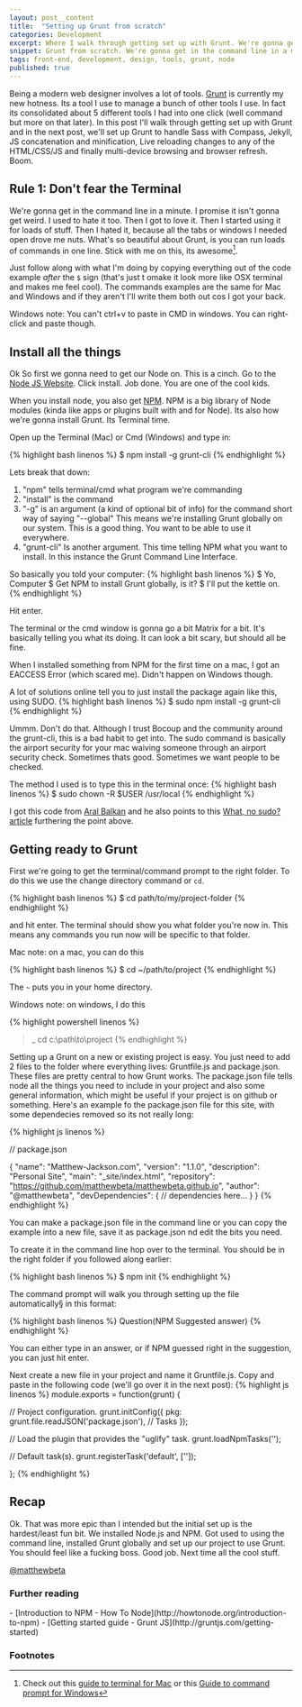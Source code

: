 ```yaml
---
layout: post__content
title:  "Setting up Grunt from scratch"
categories: Development
excerpt: Where I walk through getting set up with Grunt. We're gonna get in the command line in a minute. I promise it isn't gonna get weird.
snippet: Grunt from scratch. We're gonna get in the command line in a minute. I promise it isn't gonna get weird.
tags: front-end, development, design, tools, grunt, node
published: true
---
```


<p class="drop-cap">Being a modern web designer involves a lot of tools. <a href="http://gruntjs.com">Grunt</a> is currently my new hotness. Its a tool I use to manage a bunch of other tools I use. In fact its consolidated about 5 different tools I had into one click (well command but more on that later). In this post I'll walk through getting set up with Grunt and in the next post, we'll set up Grunt to handle Sass with Compass, Jekyll, JS concatenation and minification, Live reloading changes to any of the HTML/CSS/JS and finally multi-device browsing and browser refresh. Boom.</p>

## Rule 1: Don't fear the Terminal

We're gonna get in the command line in a minute. I promise it isn't gonna get weird. I used to hate it too. Then I got to love it. Then I started using it for loads of stuff. Then I hated it, because all the tabs or windows I needed open drove me nuts. What's so beautiful about Grunt, is you can run loads of commands in one line. Stick with me on this, its awesome[^1]. 

Just follow along with what I'm doing by copying everything out of the code example <em>after</em> the <code>$</code> sign (that's just t omake it look more like OSX terminal and makes me feel cool). The commands examples are the same for Mac and Windows and if they aren't I'll write them both out cos I got your back. 

Windows note: You can't ctrl+v to paste in CMD in windows. You can right-click and paste though.

## Install all the things

Ok So first we gonna need to get our Node on. This is a cinch. Go to the [Node JS Website](http://nodejs.org/). Click install. Job done. You are one of the cool kids.

When you install node, you also get [NPM](https://npmjs.org/). NPM is a big library of Node modules (kinda like apps or plugins built with and for Node). Its also how we're gonna install Grunt. Its Terminal time.

Open up the Terminal (Mac) or Cmd (Windows) and type in:

{% highlight bash linenos %}
$ npm install -g grunt-cli
{% endhighlight %}

Lets break that down:

1. "npm" tells terminal/cmd what program we're commanding
2. "install" is the command
3. "-g" is an argument (a kind of optional bit of info) for the command short way of saying "--global" This means we're installing Grunt globally on our system. This is a good thing. You want to be able to use it everywhere.
4. "grunt-cli" Is another argument. This time telling NPM what you want to install. In this instance the Grunt Command Line Interface.

So basically you told your computer:
{% highlight bash linenos %}
$ Yo, Computer 
$ Get NPM to install Grunt globally, is it? 
$ I'll put the kettle on.
{% endhighlight %}

Hit enter.

The terminal or the cmd window is gonna go a bit Matrix for a bit. It's basically telling you what its doing. It can look a bit scary, but should all be fine.

When I installed something from NPM for the first time on a mac, I got an EACCESS Error (which scared me). Didn't happen on Windows though.

A lot of solutions online tell you to just install the package again like this, using SUDO. 
{% highlight bash linenos %}
$ sudo npm install -g grunt-cli
{% endhighlight %}

Ummm. Don't do that. Although I trust Bocoup and the community around the grunt-cli, this is a bad habit to get into. The sudo command is basically the airport security for your mac waiving someone through an airport security check. Sometimes thats good. Sometimes we want people to be checked.

The method I used is to type this in the terminal once:
{% highlight bash linenos %}
$ sudo chown -R $USER /usr/local
{% endhighlight %}

I got this code from [Aral Balkan](http://aralbalkan.com/scribbles/npm-install-g-please-try-running-this-command-again-as-root-administrator/) and he also points to this [What, no sudo? article](http://foohack.com/2010/08/intro-to-npm/#what_no_sudo) furthering the point above.

## Getting ready to Grunt

First we're going to get the terminal/command prompt to the right folder. To do this we use the change directory command or <code>cd</code>.

{% highlight bash linenos %}
$ cd path/to/my/project-folder
{% endhighlight %}

and hit enter. The terminal should show you what folder you're now in. This means any commands you run now will be specific to that folder.

Mac note: on a mac, you can do this

{% highlight bash linenos %}
$ cd ~/path/to/project
{% endhighlight %}

The <code>~</code> puts you in your home directory. 

Windows note: on windows, I do this

{% highlight powershell linenos %}
>_ cd c:\path\to\project
{% endhighlight %}

Setting up a Grunt on a new or existing project is easy. You just need to add 2 files to the folder where everything lives: Gruntfile.js and package.json. These files are pretty central to how Grunt works. The package.json file tells node all the things you need to include in your project and also some general information, which might be useful if your project is on github or something. Here's an example fo the package.json file for this site, with some dependecies removed so its not really long:

{% highlight js linenos %}

// package.json

{
  "name": "Matthew-Jackson.com",
  "version": "1.1.0",
  "description": "Personal Site",
  "main": "_site/index.html",
  "repository": "https://github.com/matthewbeta/matthewbeta.github.io",
  "author": "@matthewbeta",
  "devDependencies": {
    // dependencies here... 
  }
}
{% endhighlight %}

You can make a package.json file in the command line or you can copy the example into a new file, save it as package.json nd edit the bits you need.

To create it in the command line hop over to the terminal. You should be in the right folder if you followed along earlier:

{% highlight bash linenos %}
$ npm init
{% endhighlight %}

The command prompt will walk you through setting up the file automatically§ in this format:

{% highlight bash linenos %}
Question(NPM Suggested answer)
{% endhighlight %}

You can either type in an answer, or if NPM guessed right in the suggestion, you can just hit enter.

Next create a new file in your project and name it Gruntfile.js. Copy and paste in the following code (we'll go over it in the next post):
{% highlight js linenos %} 
module.exports = function(grunt) {

  // Project configuration.
  grunt.initConfig({
    pkg: grunt.file.readJSON('package.json'),
   // Tasks
  });

  // Load the plugin that provides the "uglify" task.
  grunt.loadNpmTasks('');

  // Default task(s).
  grunt.registerTask('default', ['']);

};
{% endhighlight %}

## Recap

Ok. That was more epic than I intended but the initial set up is the hardest/least fun bit. We installed Node.js and NPM. Got used to using the command line, installed Grunt globally and set up our project to use Grunt. You should feel like a fucking boss. Good job. Next time all the cool stuff.

<a href="http://twitter.com/matthewbeta" class="signature">@matthewbeta</a>

<h3 class="heading heading--sub">Further reading</h3>
- [Introduction to NPM - How To Node](http://howtonode.org/introduction-to-npm)
- [Getting started guide - Grunt JS](http://gruntjs.com/getting-started)

<h3 class="heading heading--sub">Footnotes</h3>

[^1]: Check out this [guide to terminal for Mac](http://wiseheartdesign.com/articles/2010/11/12/the-designers-guide-to-the-osx-command-prompt/) or this [Guide to command prompt for Windows](http://www.makeuseof.com/tag/a-beginners-guide-to-the-windows-command-line/) 





